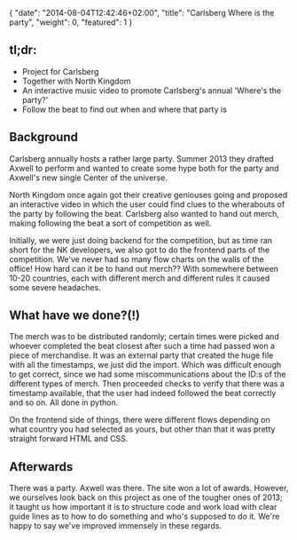 {
   "date": "2014-08-04T12:42:46+02:00",
   "title": "Carlsberg Where is the party",
   "weight": 0,
   "featured": 1
}

<h2>tl;dr:</h2>
<ul>
    <li>Project for Carlsberg</li>
    <li>Together with North Kingdom</li>
    <li>An interactive music video to promote Carlsberg's annual 'Where's the party?'</li>
    <li>Follow the beat to find out when and where that party is</li>
</ul>

<h2>Background</h2>
<p>
    Carlsberg annually hosts a rather large party. Summer 2013 they drafted Axwell to perform and wanted to create some hype both for the party and Axwell's new single Center of the universe.
</p>
<p>
    North Kingdom once again got their creative geniouses going and proposed an interactive video in which the user could find clues to the wherabouts of the party by following the beat. Carlsberg also wanted to hand out merch, making following the beat a sort of competition as well.
</p>
<p>
    Initially, we were just doing backend for the competition, but as time ran short for the NK developers, we also got to do the frontend parts of the competition. We've never had so many flow charts on the walls of the office! How hard can it be to hand out merch?? With somewhere between 10-20 countries, each with different merch and different rules it caused some severe headaches.

<h2>What have we done?(!)</h2>
<p>
    The merch was to be distributed randomly; certain times were picked and whoever completed the beat closest after such a time had passed won a piece of merchandise. It was an external party that created the huge file with all the timestamps, we just did the import. Which was difficult enough to get correct, since we had some miscommunications about the ID:s of the different types of merch. Then proceeded checks to verify that there was a timestamp available, that the user had indeed followed the beat correctly and so on. All done in python.
</p>
<p>
    On the frontend side of things, there were different flows depending on what country you had selected as yours, but other than that it was pretty straight forward HTML and CSS.
</p>

<h2>Afterwards</h2>
<p>
    There was a party. Axwell was there. The site won a lot of awards. However, we ourselves look back on this project as one of the tougher ones of 2013; it taught us how important it is to structure code and work load with clear guide lines as to how to do something and who's supposed to do it. We're happy to say we've improved immensely in these regards.
</p>
